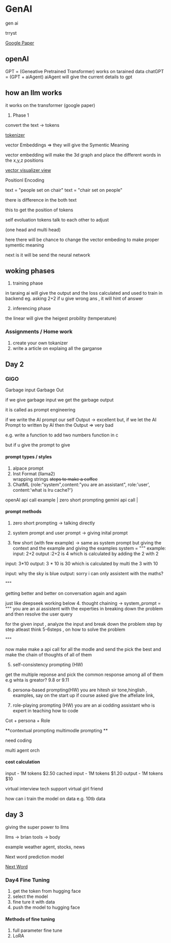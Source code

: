 # GenAI

gen ai

trryst

[Google Paper](https://arxiv.org/pdf/1706.03762)


## openAI
GPT = (Geneative Pretrained Transformer)   works on tarained data
chatGPT =  (GPT + aiAgent) aiAgent will give the current details to gpt
 
## how an llm works

it works on the transformer (google paper)

1. Phase 1

convert the text -> tokens 

[tokenizer](https://tiktokenizer.com)

vector Embeddings => they will give  the Symentic Meaning

vector embedding will make the 3d graph and place the different words in the x,y,z positions


[vector visualizer view](https://projector.tensorflow.org/)

Positionl Encoding

text = "people set on chair"
text = "chair set on people" 

there is difference in the both text

this to get the position of tokens

self evoluation
tokens talk to each other to adjust

(one head and multi head)

here there will be chance to change the vector embeding to make proper symentic meaning


next is it will be send the neural network




## woking phases

1. training phase

in taraing ai  will give the output and the loss calculated and used to train in backend
 eg. asking 2+2 if u give wrong ans , it will hint of answer 


2. inferencing phase

the linear will give the heigest probility (temperature)

### Assignments / Home work

1. create your own tokanizer
2. write a article on explaing all the garganse 


## Day 2 

### GIGO 
Garbage input Garbage Out

if we give garbage input we get the garbage output

it is called as prompt engineering

if we write the  AI prompt  our self Output -> excellent
but, if we let the AI Prompt to written by AI then the Output => very bad

e.g. write a function to add two numbers function in c

but if u give the prompt to give


#### prompt types / styles

1. alpace prompt 
2. Inst Format (llama2)  
    wrapping strings <s> steps to make a coffee </s>
3. ChatML 
    {role:"system",content:"you are an assistant", role:'user', content:'what is lru cache?'}

openAI api call example   |    zero short prompting
gemini api call           |


#### prompt methods

1. zero short prompting -> talking directly 

2. system prompt and user prompt -> giving inital prompt

3. few short (with few example) -> same as system prompt but giving the context and the example and giving the examples
system = """
example:
input: 2+2
output :2+2 is 4 which is calculated by adding the 2 with 2

input: 3*10
output: 3 * 10 is 30 which is calculated by multi the 3 with 10

input: why the sky is blue
output: sorry i can only assistent with the maths?

"""


getting better and better on  conversation again and again


just like deepseek working below
4. thought chaining ->
system_prompt = """
you are an ai assistent with the experties in breaking down the problem and then resolve the user query 

for the given input , analyze the input and break down the problem step by step atleast  think 5-6steps , on how to solve the problem

"""

now make make a api call for all the modle and send the pick the best and make the chain of thoughts of all of them

5. self-consistency prompting (HW)

get the multiple reponse and pick the common response among all of them
e.g whta is greator? 9.8 or 9.11

6. persona-based prompting(HW)
you are hitesh sir
    tone,hinglish , examples, say on the start up if course asked give the affeliate link, 

7. role-playing prompting (HW)
you are an ai codding assistant who is expert in teaching how to code

Cot + persona + Role

**contextual prompting
multimodle prompting **

need coding 

multi agent orch

#### cost calculation

input - 1M tokens  $2.50
cached input - 1M tokens $1.20
output - 1M tokens  $10



virtual interview
tech support 
virtual girl friend

how can i train the model on data e.g. 10tb data


## day 3

giving the super power to llms

llms -> brian
tools -> body

example weather agent, stocks, news

Next word prediction model

[Next Word](https://colab.research.google.com/drive/1DMbV9Qnw0ni_CfBgogAAPrda6aD7hHP5?usp=sharing)



### Day4 Fine Tuning

1. get the token from hugging face
2. select the model 
3. fine ture it with data
4. push the model to hugging face

#### Methods of fine tuning

1. full parameter fine tune
2. LoRA 




